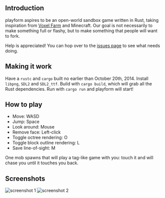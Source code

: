 ## Introduction

playform aspires to be an open-world sandbox game written in Rust, taking
inspiration from [Voxel Farm](http://procworld.blogspot.com/) and Minecraft.
Our goal is not necessarily to make something full or flashy, but to make
something that people will want to fork.

Help is appreciated! You can hop over to the [issues page](https://github.com/bfops/playform/issues) to see what needs doing.

## Making it work

Have a `rustc` and `cargo` built no earlier than October 20th, 2014.
Install `libpng`, `SDL2` and `SDL2_ttf`.
Build with `cargo build`, which will grab all the Rust dependencies.
Run with `cargo run` and playform will start!

## How to play

  * Move: WASD
  * Jump: Space
  * Look around: Mouse
  * Remove face: Left-click
  * Toggle octree rendering: O
  * Toggle block outline rendering: L
  * Save line-of-sight: M

One mob spawns that will play a tag-like game with you: touch it and will chase you until it touches you back.

## Screenshots

![screenshot 1](/../screenshots/screenshots/screenshot1.png?raw=true)
![screenshot 2](/../screenshots/screenshots/screenshot2.png?raw=true)
